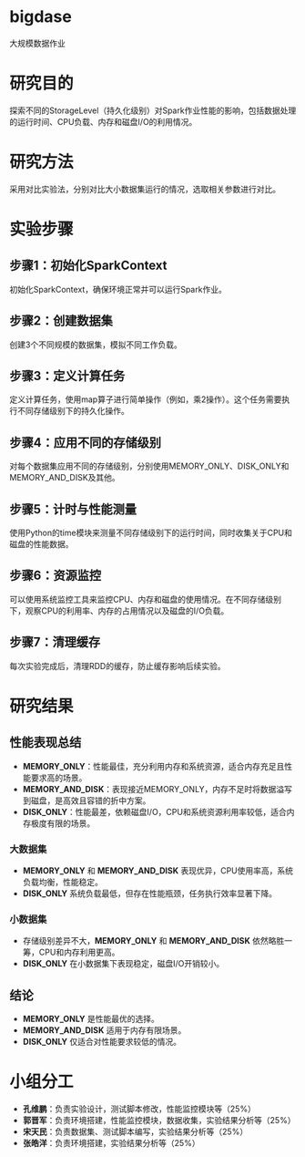 # bigdase
大规模数据作业
# 研究目的

探索不同的StorageLevel（持久化级别）对Spark作业性能的影响，包括数据处理的运行时间、CPU负载、内存和磁盘I/O的利用情况。

# 研究方法

采用对比实验法，分别对比大小数据集运行的情况，选取相关参数进行对比。

# 实验步骤

## 步骤1：初始化SparkContext

初始化SparkContext，确保环境正常并可以运行Spark作业。

## 步骤2：创建数据集

创建3个不同规模的数据集，模拟不同工作负载。

## 步骤3：定义计算任务

定义计算任务，使用map算子进行简单操作（例如，乘2操作）。这个任务需要执行不同存储级别下的持久化操作。

## 步骤4：应用不同的存储级别

对每个数据集应用不同的存储级别，分别使用MEMORY_ONLY、DISK_ONLY和MEMORY_AND_DISK及其他。

## 步骤5：计时与性能测量

使用Python的time模块来测量不同存储级别下的运行时间，同时收集关于CPU和磁盘的性能数据。

## 步骤6：资源监控

可以使用系统监控工具来监控CPU、内存和磁盘的使用情况。在不同存储级别下，观察CPU的利用率、内存的占用情况以及磁盘的I/O负载。

## 步骤7：清理缓存

每次实验完成后，清理RDD的缓存，防止缓存影响后续实验。

# 研究结果

## 性能表现总结

- **MEMORY_ONLY**：性能最佳，充分利用内存和系统资源，适合内存充足且性能要求高的场景。
- **MEMORY_AND_DISK**：表现接近MEMORY_ONLY，内存不足时将数据溢写到磁盘，是高效且容错的折中方案。
- **DISK_ONLY**：性能最差，依赖磁盘I/O，CPU和系统资源利用率较低，适合内存极度有限的场景。

### 大数据集

- **MEMORY_ONLY** 和 **MEMORY_AND_DISK** 表现优异，CPU使用率高，系统负载均衡，性能稳定。
- **DISK_ONLY** 系统负载最低，但存在性能瓶颈，任务执行效率显著下降。

### 小数据集

- 存储级别差异不大，**MEMORY_ONLY** 和 **MEMORY_AND_DISK** 依然略胜一筹，CPU和内存利用更高。
- **DISK_ONLY** 在小数据集下表现稳定，磁盘I/O开销较小。

## 结论

- **MEMORY_ONLY** 是性能最优的选择。
- **MEMORY_AND_DISK** 适用于内存有限场景。
- **DISK_ONLY** 仅适合对性能要求较低的情况。

# 小组分工

- **孔维鹏**：负责实验设计，测试脚本修改，性能监控模块等（25%）
- **郭晋军**：负责环境搭建，性能监控模块，数据收集，实验结果分析等（25%）
- **宋天民**：负责数据集、测试脚本编写，实验结果分析等（25%）
- **张皓洋**：负责环境搭建，实验结果分析等（25%）
